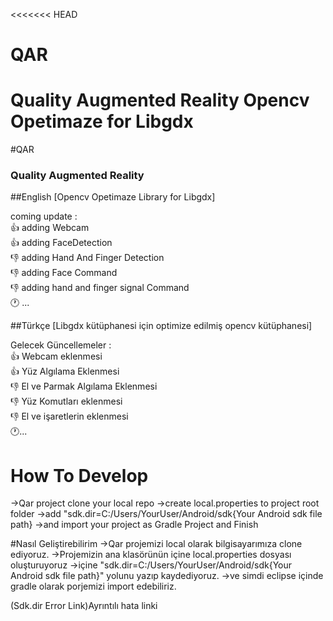 <<<<<<< HEAD
# QAR
Quality Augmented Reality
Opencv Opetimaze for Libgdx
=======
#QAR
<h3>Quality Augmented Reality</h3>

##English
[Opencv Opetimaze Library for Libgdx]

coming update :<br>
:+1: adding Webcam<br>
:+1: adding FaceDetection<br>
:-1: adding Hand And Finger Detection<br>
:-1: adding Face Command<br>
:-1: adding hand and finger signal Command<br>
:clock1: ...<br>

##Türkçe
[Libgdx kütüphanesi için optimize edilmiş opencv kütüphanesi]

Gelecek Güncellemeler :<br>
:+1: Webcam eklenmesi<br>
:+1: Yüz Algılama Eklenmesi<br>
:-1: El ve Parmak Algılama Eklenmesi<br>
:-1: Yüz Komutları eklenmesi <br>
:-1: El ve işaretlerin eklenmesi<br>
:clock1:...<br>

>>>>>>> 
# How To Develop

->Qar project clone your local repo
->create local.properties to project root folder
->add "sdk.dir=C:/Users/YourUser/Android/sdk{Your Android sdk file path}
->and import your project as Gradle Project and Finish

>>>>>>>
#Nasıl Geliştirebilirim
->Qar projemizi local olarak bilgisayarımıza clone ediyoruz.
->Projemizin ana klasörünün içine local.properties dosyası oluşturuyoruz
->içine "sdk.dir=C:/Users/YourUser/Android/sdk{Your Android sdk file path}" yolunu yazıp kaydediyoruz.
->ve simdi eclipse içinde gradle olarak porjemizi import edebiliriz.

(Sdk.dir Error Link)Ayrıntılı hata linki
